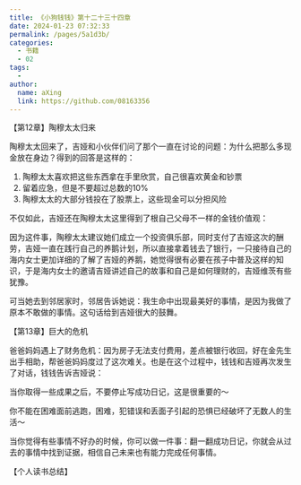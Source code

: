 ```yaml
---
title: 《小狗钱钱》第十二十三十四章
date: 2024-01-23 07:32:33
permalink: /pages/5a1d3b/
categories:
  - 书籍
  - 02
tags:
  - 
author: 
  name: aXing
  link: https://github.com/08163356
---
```

【第12章】陶穆太太归来

陶穆太太回来了，吉娅和小伙伴们问了那个一直在讨论的问题：为什么把那么多现金放在身边？得到的回答是这样的：

1. ️陶穆太太喜欢把这些东西拿在手里欣赏，自己很喜欢黄金和钞票
   ️
2. 留着应急，但是不要超过总数的10%
   ️
3. 陶穆太太的大部分钱投在了股票上，这些现金可以分担风险

不仅如此，吉娅还在陶穆太太这里得到了根自己父母不一样的金钱价值观：

因为这件事，陶穆太太建议她们成立一个投资俱乐部，同时支付了吉娅这次的酬劳，吉娅一直在践行自己的养鹅计划，所以直接拿着钱去了银行，一只接待自己的海内女士更加详细的了解了吉娅的养鹅，她觉得很有必要在孩子中普及这样的知识，于是海内女士的邀请吉娅讲述自己的故事和自己是如何理财的，吉娅维茨有些犹豫。

可当她去到邻居家时，邻居告诉她说：我生命中出现最美好的事情，是因为我做了原本不敢做的事情。这句话给到吉娅很大的鼓舞。

【第13章】巨大的危机

爸爸妈妈遇上了财务危机：因为房子无法支付费用，差点被银行收回，好在金先生出手相助，帮爸爸妈妈度过了这次难关。也是在这个过程中，钱钱和吉娅再次发生了对话，钱钱告诉吉娅说：

当你取得一些成果之后，不要停止写成功日记，这是很重要的～

你不能在困难面前逃跑，困难，犯错误和丢面子引起的恐惧已经破坏了无数人的生活～

当你觉得有些事情不好办的时候，你可以做一件事：翻一翻成功日记，你就会从过去的事情中找到证据，相信自己未来也有能力完成任何事情。

【个人读书总结】

